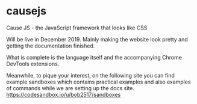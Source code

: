 # causejs
Cause JS - the JavaScript framework that looks like CSS

Will be live in December 2019. Mainly making the website look pretty and getting the documentation finished.

What is complete is the language itself and the accompanying Chrome DevTools extensions.

Meanwhile, to pique your interest, on the following site you can find example sandboxes which contains practical examples and also examples of commands while we are setting up the docs site.
https://codesandbox.io/u/bob2517/sandboxes
